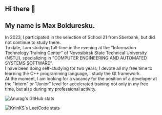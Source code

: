 ## Hi there 👋  
## My name is Max Bolduresku.  
In 2023, I participated in the selection of School 21 from Sberbank, but did not continue to study there.  
To date, I am studying full-time in the evening at the "Information Technology Training Center" of Novosibirsk State Technical University (NSTU), specializing in "COMPUTER ENGINEERING AND AUTOMATED SYSTEMS SOFTWARE".  
I have been doing self-studying for two years, I devote all my free time to learning the C++ programming language, I study the Qt framework.  
At the moment, I am looking for a vacancy for the position of a developer at the "Intern" or "Junior" level for accelerated training not only in my free time, but also during my professional activity.

![Anurag's GitHub stats](https://github-readme-stats.vercel.app/apiKikimmaranuraghazra&show_icons=true&theme=radical)  

![![KnlnKS's LeetCode stats](https://leetcode-stats-six.vercel.app/api?KikimmarKnlnKS&theme=dark)](https://github.com/KnlnKS/leetcode-stats)

